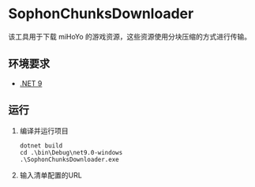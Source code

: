 # SophonChunksDownloader

该工具用于下载 miHoYo 的游戏资源，这些资源使用分块压缩的方式进行传输。

## 环境要求

- [.NET 9](https://dotnet.microsoft.com/zh-cn/download/dotnet/9.0)

## 运行

1. 编译并运行项目
    ```shell
   dotnet build
   cd .\bin\Debug\net9.0-windows
   .\SophonChunksDownloader.exe
   ```
2. 输入清单配置的URL